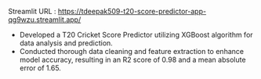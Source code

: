Streamlit URL : https://tdeepak509-t20-score-predictor-app-qg9wzu.streamlit.app/

* Developed a T20 Cricket Score Predictor utilizing XGBoost algorithm for data analysis and prediction.
* Conducted thorough data cleaning and feature extraction to enhance model accuracy, resulting in an R2 score of 0.98 and a mean absolute error of 1.65.
